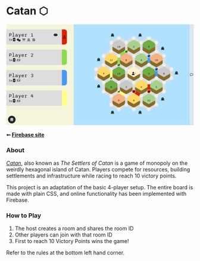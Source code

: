 # Catan ⬡

![board](./assets/catan.png)

**➵ [Firebase site](https://catan-5ad96.firebaseapp.com)**

### About

*[Catan](https://en.wikipedia.org/wiki/Catan)*, also known as *The Settlers of Catan* is a game of monopoly on the weirdly hexagonal island of Catan. Players compete for resources, building settlements and infrastructure while racing to reach 10 victory points.

This project is an adaptation of the basic 4-player setup. The entire board is made with plain CSS, and online functionality has been implemented with Firebase.

### How to Play

1. The host creates a room and shares the room ID
2. Other players can join with that room ID
3. First to reach 10 Victory Points wins the game!

Refer to the rules at the bottom left hand corner.